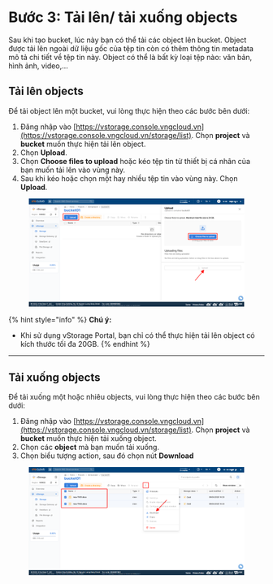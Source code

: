 # Bước 3: Tải lên/ tải xuống objects

Sau khi tạo bucket, lúc này bạn có thể tải các object lên bucket. Object được tải lên ngoài dữ liệu gốc của tệp tin còn có thêm thông tin metadata mô tả chi tiết về tệp tin này. Object có thể là bất kỳ loại tệp nào: văn bản, hình ảnh, video,…

## Tải lên objects

Để tải object lên một bucket, vui lòng thực hiện theo các bước bên dưới:

1. Đăng nhập vào [https://vstorage.console.vngcloud.vn](https://vstorage.console.vngcloud.vn/storage/list). Chọn **project** và **bucket** muốn thực hiện tải lên object.
2. Chọn **Upload**.
3. Chọn **Choose files to upload** hoặc kéo tệp tin từ thiết bị cá nhân của bạn muốn tải lên vào vùng này.
4. Sau khi kéo hoặc chọn một hay nhiều tệp tin vào vùng này. Chọn **Upload**.

<figure><img src="../../../../.gitbook/assets/image (986).png" alt=""><figcaption></figcaption></figure>

{% hint style="info" %}
**Chú ý:**

* Khi sử dụng vStorage Portal, bạn chỉ có thể thực hiện tải lên object có kích thước tối đa 20GB.
{% endhint %}

***

## Tải xuống objects

Để tải xuống một hoặc nhiêu objects, vui lòng thực hiện theo các bước bên dưới:

1. Đăng nhập vào [https://vstorage.console.vngcloud.vn](https://vstorage.console.vngcloud.vn/storage/list). Chọn **project** và **bucket** muốn thực hiện tải xuống object.
2. Chọn các **object** mà bạn muốn tải xuống.
3. Chọn biểu tượng action, sau đó chọn nút **Download**

<figure><img src="../../../../.gitbook/assets/image (987).png" alt=""><figcaption></figcaption></figure>
